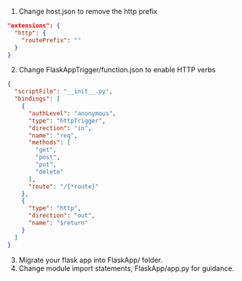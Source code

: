 1. Change host.json to remove the http prefix
```json
"extensions": {
  "http": {
    "routePrefix": ""
  }
}
```

2. Change FlaskAppTrigger/function.json to enable HTTP verbs
```json
{
  "scriptFile": "__init__.py",
  "bindings": [
    {
      "authLevel": "anonymous",
      "type": "httpTrigger",
      "direction": "in",
      "name": "req",
      "methods": [
        "get",
        "post",
        "put",
        "delete"
      ],
      "route": "/{*route}"
    },
    {
      "type": "http",
      "direction": "out",
      "name": "$return"
    }
  ]
}
```

3. Migrate your flask app into FlaskApp/ folder.
4. Change module import statements, FlaskApp/app.py for guidance.
